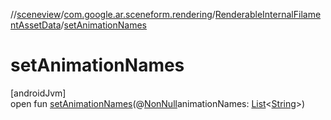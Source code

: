 //[sceneview](../../../index.md)/[com.google.ar.sceneform.rendering](../index.md)/[RenderableInternalFilamentAssetData](index.md)/[setAnimationNames](set-animation-names.md)

# setAnimationNames

[androidJvm]\
open fun [setAnimationNames](set-animation-names.md)(@[NonNull](https://developer.android.com/reference/kotlin/androidx/annotation/NonNull.html)animationNames: [List](https://developer.android.com/reference/kotlin/java/util/List.html)&lt;[String](https://developer.android.com/reference/kotlin/java/lang/String.html)&gt;)
